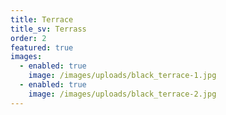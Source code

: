 ```yaml
---
title: Terrace
title_sv: Terrass
order: 2
featured: true
images:
  - enabled: true
    image: /images/uploads/black_terrace-1.jpg
  - enabled: true
    image: /images/uploads/black_terrace-2.jpg
---
```


